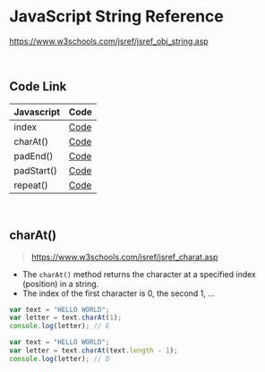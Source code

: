 # JavaScript String Reference

https://www.w3schools.com/jsref/jsref_obj_string.asp

<br/>

## Code Link

| Javascript | Code                                                                            |
| ---------- | ------------------------------------------------------------------------------- |
| index      | [Code](https://github.com/armdnks/JS-Fundamentals/blob/main/string/index.js)    |
| charAt()   | [Code](https://github.com/armdnks/JS-Fundamentals/blob/main/string/charAt.js)   |
| padEnd()   | [Code](https://github.com/armdnks/JS-Fundamentals/blob/main/string/padEnd.js)   |
| padStart() | [Code](https://github.com/armdnks/JS-Fundamentals/blob/main/string/padStart.js) |
| repeat()   | [Code](https://github.com/armdnks/JS-Fundamentals/blob/main/string/repeat.js)   |

<br/>

## charAt()

> https://www.w3schools.com/jsref/jsref_charat.asp

- The `charAt()` method returns the character at a specified index (position) in a string.
- The index of the first character is 0, the second 1, ...

```js
var text = "HELLO WORLD";
var letter = text.charAt(1);
console.log(letter); // E
```

```js
var text = "HELLO WORLD";
var letter = text.charAt(text.length - 1);
console.log(letter); // D
```
